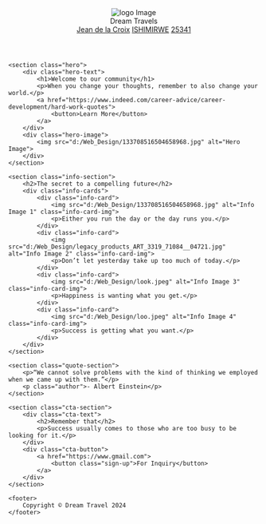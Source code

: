 <!DOCTYPE html>
<html lang="en">
<head>
    <meta charset="UTF-8">
    <meta name="viewport" content="width=device-width, initial-scale=1.0">
    <title>Awesome Website</title>
    <link rel="stylesheet" href="style.css">
    <link href="https://fonts.googleapis.com/css2?family=Roboto:wght@400;700;900&display=swap" rel="stylesheet">
</head>
<body>
    <header>
        <div class="header-left">
            <img src="d:/Web_Design/pexels-photo-417074.jpeg" alt="logo Image" class="header-image">
            <div class="logo">Dream Travels</div>
        </div>
        <nav class="nav-links">
            <a href="#">Jean de la Croix</a>
            <a href="#">ISHIMIRWE</a>
            <a href="#">25341</a>
        </nav>
    </header>

    <section class="hero">
        <div class="hero-text">
            <h1>Welcome to our community</h1>
            <p>When you change your thoughts, remember to also change your world.</p>
            <a href="https://www.indeed.com/career-advice/career-development/hard-work-quotes">
                <button>Learn More</button>
            </a>
        </div>
        <div class="hero-image">
            <img src="d:/Web_Design/133708516504658968.jpg" alt="Hero Image">
        </div>
    </section>

    <section class="info-section">
        <h2>The secret to a compelling future</h2>
        <div class="info-cards">
            <div class="info-card">
                <img src="d:/Web_Design/133708516504658968.jpg" alt="Info Image 1" class="info-card-img">
                <p>Either you run the day or the day runs you.</p>
            </div>
            <div class="info-card">
                <img src="d:/Web_Design/legacy_products_ART_3319_71084__04721.jpg" alt="Info Image 2" class="info-card-img">
                <p>Don’t let yesterday take up too much of today.</p>
            </div>
            <div class="info-card">
                <img src="d:/Web_Design/look.jpeg" alt="Info Image 3" class="info-card-img">
                <p>Happiness is wanting what you get.</p>
            </div>
            <div class="info-card">
                <img src="d:/Web_Design/loo.jpeg" alt="Info Image 4" class="info-card-img">
                <p>Success is getting what you want.</p>
            </div>
        </div>
    </section>

    <section class="quote-section">
        <p>“We cannot solve problems with the kind of thinking we employed when we came up with them.”</p>
        <p class="author">- Albert Einstein</p>
    </section>

    <section class="cta-section">
        <div class="cta-text">
            <h2>Remember that</h2>
            <p>Success usually comes to those who are too busy to be looking for it.</p>
        </div>
        <div class="cta-button">
            <a href="https://www.gmail.com">
                <button class="sign-up">For Inquiry</button>
            </a>
        </div>
    </section>
  
    <footer>
        Copyright © Dream Travel 2024
    </footer>

</body>
</html>
